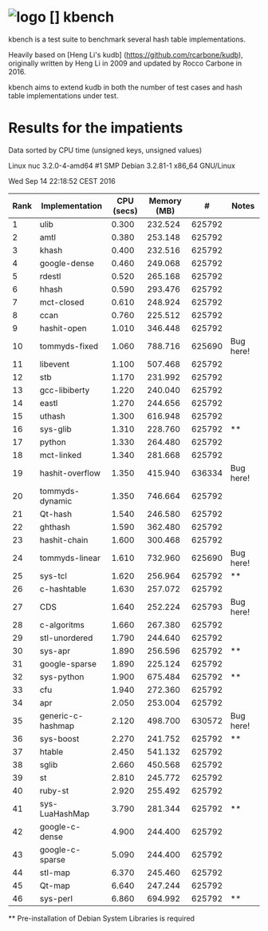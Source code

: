 ![logo] [] kbench
=================

kbench is a test suite to benchmark several hash table implementations.

Heavily based on [Heng Li's kudb] (https://github.com/rcarbone/kudb), originally written by Heng Li in 2009 and updated by Rocco Carbone in 2016.

kbench aims to extend kudb in both the number of test cases and hash table implementations under test.

[logo]: etc/kbench.png

# Results for the impatients

Data sorted by CPU time (unsigned keys, unsigned values)

Linux nuc 3.2.0-4-amd64 #1 SMP Debian 3.2.81-1 x86_64 GNU/Linux

Wed Sep 14 22:18:52 CEST 2016

| Rank | Implementation    | CPU (secs) | Memory (MB) |    #    | Notes     |
| ---- | ----------------- | ---------- | ----------- | ------- | --------- |
|    1 | ulib              |      0.300 |     232.524 |  625792 |           |
|    2 | amtl              |      0.380 |     253.148 |  625792 |           |
|    3 | khash             |      0.400 |     232.516 |  625792 |           |
|    4 | google-dense      |      0.460 |     249.068 |  625792 |           |
|    5 | rdestl            |      0.520 |     265.168 |  625792 |           |
|    6 | hhash             |      0.590 |     293.476 |  625792 |           |
|    7 | mct-closed        |      0.610 |     248.924 |  625792 |           |
|    8 | ccan              |      0.760 |     225.512 |  625792 |           |
|    9 | hashit-open       |      1.010 |     346.448 |  625792 |           |
|   10 | tommyds-fixed     |      1.060 |     788.716 |  625690 | Bug here! |
|   11 | libevent          |      1.100 |     507.468 |  625792 |           |
|   12 | stb               |      1.170 |     231.992 |  625792 |           |
|   13 | gcc-libiberty     |      1.220 |     240.040 |  625792 |           |
|   14 | eastl             |      1.270 |     244.656 |  625792 |           |
|   15 | uthash            |      1.300 |     616.948 |  625792 |           |
|   16 | sys-glib          |      1.310 |     228.760 |  625792 | **        |
|   17 | python            |      1.330 |     264.480 |  625792 |           |
|   18 | mct-linked        |      1.340 |     281.668 |  625792 |           |
|   19 | hashit-overflow   |      1.350 |     415.940 |  636334 | Bug here! |
|   20 | tommyds-dynamic   |      1.350 |     746.664 |  625792 |           |
|   21 | Qt-hash           |      1.540 |     246.580 |  625792 |           |
|   22 | ghthash           |      1.590 |     362.480 |  625792 |           |
|   23 | hashit-chain      |      1.600 |     300.468 |  625792 |           |
|   24 | tommyds-linear    |      1.610 |     732.960 |  625690 | Bug here! |
|   25 | sys-tcl           |      1.620 |     256.964 |  625792 | **        |
|   26 | c-hashtable       |      1.630 |     257.072 |  625792 |           |
|   27 | CDS               |      1.640 |     252.224 |  625793 | Bug here! |
|   28 | c-algoritms       |      1.660 |     267.380 |  625792 |           |
|   29 | stl-unordered     |      1.790 |     244.640 |  625792 |           |
|   30 | sys-apr           |      1.890 |     256.596 |  625792 | **        |
|   31 | google-sparse     |      1.890 |     225.124 |  625792 |           |
|   32 | sys-python        |      1.900 |     675.484 |  625792 | **        |
|   33 | cfu               |      1.940 |     272.360 |  625792 |           |
|   34 | apr               |      2.050 |     253.004 |  625792 |           |
|   35 | generic-c-hashmap |      2.120 |     498.700 |  630572 | Bug here! |
|   36 | sys-boost         |      2.270 |     241.752 |  625792 | **        |
|   37 | htable            |      2.450 |     541.132 |  625792 |           |
|   38 | sglib             |      2.660 |     450.568 |  625792 |           |
|   39 | st                |      2.810 |     245.772 |  625792 |           |
|   40 | ruby-st           |      2.920 |     255.492 |  625792 |           |
|   41 | sys-LuaHashMap    |      3.790 |     281.344 |  625792 | **        |
|   42 | google-c-dense    |      4.900 |     244.400 |  625792 |           |
|   43 | google-c-sparse   |      5.090 |     244.400 |  625792 |           |
|   44 | stl-map           |      6.370 |     245.460 |  625792 |           |
|   45 | Qt-map            |      6.640 |     247.244 |  625792 |           |
|   46 | sys-perl          |      6.860 |     694.992 |  625792 | **        |


** Pre-installation of Debian System Libraries is required
